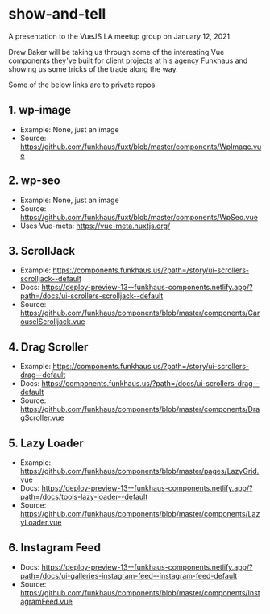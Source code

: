 # show-and-tell

A presentation to the VueJS LA meetup group on January 12, 2021.

Drew Baker will be taking us through some of the interesting Vue components they've built for client projects at his agency Funkhaus and showing us some tricks of the trade along the way.

Some of the below links are to private repos.

## 1. wp-image 

- Example: None, just an image
- Source: https://github.com/funkhaus/fuxt/blob/master/components/WpImage.vue

## 2. wp-seo

- Example: None, just an image
- Source: https://github.com/funkhaus/fuxt/blob/master/components/WpSeo.vue
- Uses Vue-meta: https://vue-meta.nuxtjs.org/
  
## 3. ScrollJack

- Example: https://components.funkhaus.us/?path=/story/ui-scrollers-scrolljack--default
- Docs: https://deploy-preview-13--funkhaus-components.netlify.app/?path=/docs/ui-scrollers-scrolljack--default
- Source: https://github.com/funkhaus/components/blob/master/components/CarouselScrolljack.vue

## 4. Drag Scroller

- Example: https://components.funkhaus.us/?path=/story/ui-scrollers-drag--default
- Docs: https://components.funkhaus.us/?path=/docs/ui-scrollers-drag--default
- Source: https://github.com/funkhaus/components/blob/master/components/DragScroller.vue

## 5. Lazy Loader

- Example: https://github.com/funkhaus/components/blob/master/pages/LazyGrid.vue
- Docs: https://deploy-preview-13--funkhaus-components.netlify.app/?path=/docs/tools-lazy-loader--default
- Source: https://github.com/funkhaus/components/blob/master/components/LazyLoader.vue

## 6. Instagram Feed

- Docs: https://deploy-preview-13--funkhaus-components.netlify.app/?path=/docs/ui-galleries-instagram-feed--instagram-feed-default
- Source: https://github.com/funkhaus/components/blob/master/components/InstagramFeed.vue
